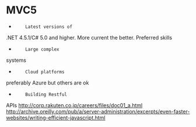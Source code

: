 # MVC5
  
  *         Latest versions of
  .NET 4.5.1/C# 5.0 and higher.  More current the
  better.
  Preferred skills
  
  *         Large complex
  systems
  
  *         Cloud platforms
  preferably Azure but others are ok
  
  *         Building Restful
  APIs
http://corp.rakuten.co.jp/careers/files/doc01_a.html
http://archive.oreilly.com/pub/a/server-administration/excerpts/even-faster-websites/writing-efficient-javascript.html
